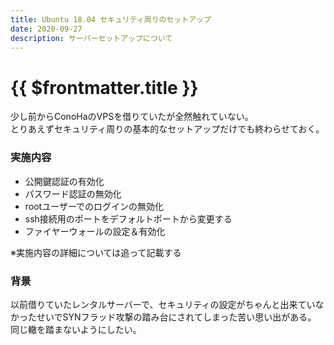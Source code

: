 ```yaml
---
title: Ubuntu 18.04 セキュリティ周りのセットアップ
date: 2020-09-27
description: サーバーセットアップについて
---
```


# {{ $frontmatter.title }}

少し前からConoHaのVPSを借りていたが全然触れていない。  
とりあえずセキュリティ周りの基本的なセットアップだけでも終わらせておく。  
  
### 実施内容

* 公開鍵認証の有効化
* パスワード認証の無効化
* rootユーザーでのログインの無効化
* ssh接続用のポートをデフォルトポートから変更する
* ファイヤーウォールの設定＆有効化

※実施内容の詳細については追って記載する

### 背景

以前借りていたレンタルサーバーで、セキュリティの設定がちゃんと出来ていなかったせいでSYNフラッド攻撃の踏み台にされてしまった苦い思い出がある。  
同じ轍を踏まないようにしたい。
